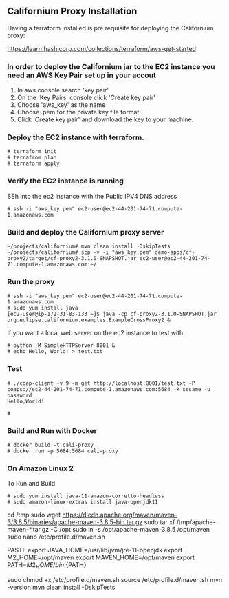 ## Californium Proxy Installation

Having a terraform installed is pre requisite for deploying the Californium proxy:

https://learn.hashicorp.com/collections/terraform/aws-get-started

### In order to deploy the Californium jar to the EC2 instance you need an AWS Key Pair set up in your accout

1. In aws console search 'key pair'
2. On the 'Key Pairs' console click 'Create key pair'
3. Choose 'aws_key' as the name
4. Choose .pem for the private key file format
5. Click 'Create key pair' and download the key to your machine.

### Deploy the EC2 instance with terraform.

```
# terraform init
# terrafrom plan
# terraform apply
```

### Verify the EC2 instance is running

SSh into the ec2 instance with the Public IPV4 DNS address

```
# ssh -i "aws_key.pem" ec2-user@ec2-44-201-74-71.compute-1.amazonaws.com
```

### Build and deploy the Californium proxy server

```
~/projects/californium# mvn clean install -DskipTests
~/projects/californium# scp -v -i "aws_key.pem" demo-apps/cf-proxy2/target/cf-proxy2-3.1.0-SNAPSHOT.jar ec2-user@ec2-44-201-74-71.compute-1.amazonaws.com:~/.
```

### Run the proxy

```
# ssh -i "aws_key.pem" ec2-user@ec2-44-201-74-71.compute-1.amazonaws.com
# sudo yum install java
[ec2-user@ip-172-31-83-133 ~]$ java -cp cf-proxy2-3.1.0-SNAPSHOT.jar org.eclipse.californium.examples.ExampleCrossProxy2 &
```

If you want a local web server on the ec2 instance to test with:

```
# python -M SimpleHTTPServer 8001 &
# echo Hello, World! > test.txt
```

### Test

```
# ./coap-client -v 9 -m get http://localhost:8001/test.txt -P coaps://ec2-44-201-74-71.compute-1.amazonaws.com:5684 -k sesame -u password
Hello,World!

#
```

### Build and Run with Docker

```
# docker build -t cali-proxy .
# docker run -p 5684:5684 cali-proxy
```

### On Amazon Linux 2

To Run and Build

```
# sudo yum install java-11-amazon-corretto-headless
# sudo amazon-linux-extras install java-openjdk11
```

cd /tmp
sudo wget https://dlcdn.apache.org/maven/maven-3/3.8.5/binaries/apache-maven-3.8.5-bin.tar.gz
sudo tar xf /tmp/apache-maven-\*.tar.gz -C /opt
sudo ln -s /opt/apache-maven-3.8.5 /opt/maven
sudo nano /etc/profile.d/maven.sh

PASTE
export JAVA_HOME=/usr/lib/jvm/jre-11-openjdk
export M2_HOME=/opt/maven
export MAVEN_HOME=/opt/maven
export PATH=${M2_HOME}/bin:${PATH}

sudo chmod +x /etc/profile.d/maven.sh
source /etc/profile.d/maven.sh
mvn -version
mvn clean install -DskipTests
